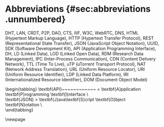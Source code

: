 # Abbreviations {#sec:abbreviations .unnumbered}

DHT, LAN, CRDT, P2P, DAO, CTS, IIIF, W3C, WebRTC, DNS, HTML (Hypertext Markup Language), HTTP (Hypertext Transfer Protocol), REST (Representational State Transfer), JSON (JavaScript Object Notation), UUID, SDK (Software Development Kit), API (Application Programming Interface), DH, LD (Linked Data), LOD (Linked Open Data), RDM (Research Data Management), IPC (Inter-Process Communication), CDN (Content Delivery Network), TTL (Time To Live), uTP (uTorrent Transport Protocol), NAT (Network Address Translation), URL (Uniform Resource Locator), URI (Uniform Resource Identifier), LDP (Linked Data Platform), IRI (Internationalized Resource Identifier), DOM (Document Object Model)


\begin{tabbing}
\textbf{API}~~~~~~~~~~~~ \= \textbf{A}pplication \textbf{P}rogramming \textbf{I}nterface \\  
\textbf{JSON} \> \textbf{J}ava\textbf{S}cript \textbf{O}bject \textbf{N}otation \\  
\end{tabbing}

\newpage
